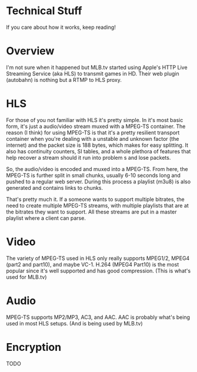 # Technical Stuff #

If you care about how it works, keep reading!

# Overview #

I'm not sure when it happened but MLB.tv started using Apple's HTTP Live Streaming Service (aka HLS) to transmit games in HD.  Their web plugin (autobahn) is nothing but a RTMP to HLS proxy.

# HLS #

For those of you not familiar with HLS it's pretty simple.  In it's most basic form, it's just a audio/video stream muxed with a MPEG-TS container.    The reason (I think) for using MPEG-TS is that it's a pretty resilient transport container when you're dealing with a unstable and unknown factor (the internet) and the packet size is 188 bytes, which makes for easy splitting.  It also has continuity counters, SI tables, and a whole plethora of features that help recover a stream should it run into problem s and lose packets.

So, the audio/video is encoded and muxed into a MPEG-TS.  From here, the MPEG-TS is further split in small chunks, usually 6-10 seconds long and pushed to a regular web server.  During this process a playlist (m3u8) is also generated and contains links to chunks.

That's pretty much it.  If a someone wants to support multiple bitrates,
the need to create multiple MPEG-TS streams, with multiple playlists that are at the bitrates they want to support.  All these streams are put in a master playlist where a client can parse.

# Video #

The variety of MPEG-TS used in HLS only really supports MPEG1/2, MPEG4 (part2 and part10), and maybe VC-1.  H.264 (MPEG4 Part10) is the most popular since it's well supported and has good compression.  (This is what's used for MLB.tv)

# Audio #

MPEG-TS supports MP2/MP3, AC3, and AAC.  AAC is probably what's being used in most HLS setups. (And is being used by MLB.tv)

# Encryption #

TODO